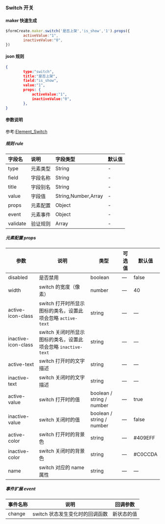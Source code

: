 ### Switch 开关

#### maker 快速生成
```js
$formCreate.maker.switch('是否上架','is_show','1').props({
        activeValue:"1",
        inactiveValue:"0",
})
```

#### json 规则
```json
{
        type:"switch",
        title:"是否上架",
        field:"is_show",
        value:"1",
        props: {
            activeValue:"1", 
            inactiveValue:"0", 
        },
}
```

#### 参数说明

参考:[Element_Switch](http://element-cn.eleme.io/#/zh-CN/component/switch)



##### 规则 rule

| 字段名 | 说明 | 字段类型 | 默认值 |
| :--- | :--- | :--- | :--- |
| type | 元素类型 | String | - |
| field | 字段名称 | String | - |
| title | 字段别名 | String | - |
| value | 字段值 | String,Number,Array | - |
| props | 元素配置 | Object | - |
| event | 元素事件 | Object | - |
| validate | 验证规则 | Array | - |

##### 元素配置 props

| 参数                | 说明                                                         | 类型                      | 可选值 | 默认值  |
| ------------------- | ------------------------------------------------------------ | ------------------------- | ------ | ------- |
| disabled            | 是否禁用                                                     | boolean                   | —      | false   |
| width               | switch 的宽度（像素）                                        | number                    | —      | 40      |
| active-icon-class   | switch 打开时所显示图标的类名，设置此项会忽略 `active-text`  | string                    | —      | —       |
| inactive-icon-class | switch 关闭时所显示图标的类名，设置此项会忽略 `inactive-text` | string                    | —      | —       |
| active-text         | switch 打开时的文字描述                                      | string                    | —      | —       |
| inactive-text       | switch 关闭时的文字描述                                      | string                    | —      | —       |
| active-value        | switch 打开时的值                                            | boolean / string / number | —      | true    |
| inactive-value      | switch 关闭时的值                                            | boolean / string / number | —      | false   |
| active-color        | switch 打开时的背景色                                        | string                    | —      | #409EFF |
| inactive-color      | switch 关闭时的背景色                                        | string                    | —      | #C0CCDA |
| name                | switch 对应的 name 属性                                      | string                    | —      | —       |

##### 事件扩展 event

| 事件名称 | 说明                            | 回调参数   |
| -------- | ------------------------------- | ---------- |
| change   | switch 状态发生变化时的回调函数 | 新状态的值 |




